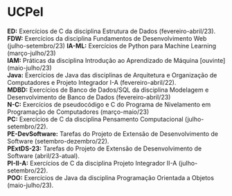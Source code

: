 <h1>UCPel</h1>
<b>ED:</b> Exercícios de C da disciplina Estrutura de Dados (fevereiro-abril/23).</br>
<b>FDW:</b> Exercícios da disciplina Fundamentos de Desenvolvimento Web (julho-setembro/23)
<b>IA-ML:</b> Exercícios de Python para Machine Learning (março-julho/23)</br>
<b>IAM:</b> Práticas da disciplina Introdução ao Aprendizado de Máquina [ouvinte] (maio-julho/23)</br>
<b>Java:</b> Exercícios de Java das disciplinas de Arquitetura e Organização de Computadores e Projeto Integrador I-A (fevereiro-abril/22).</br>
<b>MDBD:</b> Exercícios de Banco de Dados/SQL da disciplina Modelagem e Desenvolvimento de Banco de Dados (fevereiro-abril/23)</br>
<b>N-C:</b> Exercícios de pseudocódigo e C do Programa de Nivelamento em Programação de Computadores (março-maio/23)</br>
<b>PC:</b> Exercícios de C da disciplina Pensamento Computacional (julho-setembro/22).</br>
<b>PE-DevSoftware:</b> Tarefas do Projeto de Extensão de Desenvolvimento de Software (setembro-dezembro/22).</br>
<b>PExtDS-23:</b> Tarefas do Projeto de Extensão de Desenvolvimento de Software (abril/23-atual).</br>
<b>PI-II-A:</b> Exercícios de C da disciplina Projeto Integrador II-A (julho-setembro/22).</br>
<b>POO:</b> Exercícios de Java da disciplina Programação Orientada a Objetos (maio-julho/23).</br>
